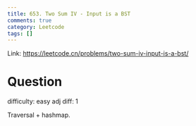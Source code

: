 ```yaml
---
title: 653. Two Sum IV - Input is a BST
comments: true
category: Leetcode
tags: []
---
```


Link: https://leetcode.cn/problems/two-sum-iv-input-is-a-bst/

# Question

difficulty: easy
adj diff: 1

Traversal + hashmap.
